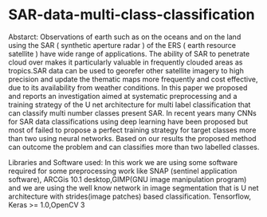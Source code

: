 # SAR-data-multi-class-classification

Abstarct:
	Observations of earth such as on the oceans and on the land using the SAR ( synthetic aperture radar ) of the ERS ( earth resource satellite ) have wide range of applications. The ability of SAR to penetrate cloud over makes it particularly valuable in frequently clouded areas as tropics.SAR data can be used to georefer other satellite imagery to high precision and update the thematic maps more frequently and cost effective, due to its availability from weather conditions. In this paper we proposed and reports an investigation aimed at systematic preprocessing and  a training strategy of the U net architecture for multi label classification that can classify multi number classes present SAR. In recent years many CNNs for SAR data classifications using deep learning have been proposed but most of failed to propose a perfect  training strategy for target classes more than two using neural networks. Based on our results the proposed method can outcome the problem and can classifies more than two labelled classes.
	

Libraries and Software used:
	In this work we are using some software required for some preprocessing work like SNAP (sentinel application software), ARCGis 10.1 desktop,GIMP(GNU image manipulation program) and we are using the well know network  in image segmentation that is U net architecture with strides(image patches) based classification.	Tensorflow, Keras >= 1.0,OpenCV 3
  

